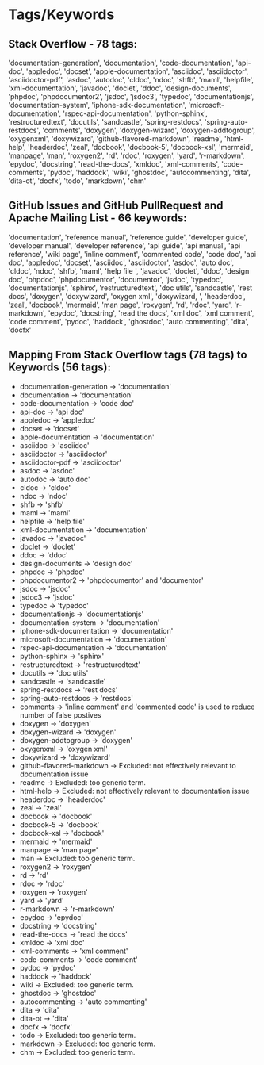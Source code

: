 # Tags/Keywords


## Stack Overflow - 78 tags:
'documentation-generation', 'documentation', 'code-documentation', 'api-doc', 'appledoc', 'docset', 'apple-documentation', 'asciidoc', 'asciidoctor', 'asciidoctor-pdf', 'asdoc', 'autodoc', 'cldoc', 'ndoc', 'shfb', 'maml', 'helpfile', 'xml-documentation', 'javadoc', 'doclet', 'ddoc', 'design-documents', 'phpdoc', 'phpdocumentor2', 'jsdoc', 'jsdoc3', 'typedoc', 'documentationjs', 'documentation-system', 'iphone-sdk-documentation', 'microsoft-documentation', 'rspec-api-documentation', 'python-sphinx', 'restructuredtext', 'docutils', 'sandcastle', 'spring-restdocs', 'spring-auto-restdocs', 'comments', 'doxygen', 'doxygen-wizard', 'doxygen-addtogroup', 'oxygenxml', 'doxywizard', 'github-flavored-markdown', 'readme', 'html-help', 'headerdoc', 'zeal', 'docbook', 'docbook-5', 'docbook-xsl', 'mermaid', 'manpage', 'man', 'roxygen2', 'rd', 'rdoc', 'roxygen', 'yard', 'r-markdown', 'epydoc', 'docstring', 'read-the-docs', 'xmldoc', 'xml-comments', 'code-comments', 'pydoc', 'haddock', 'wiki', 'ghostdoc', 'autocommenting', 'dita', 'dita-ot', 'docfx', 'todo', 'markdown', 'chm'


## GitHub Issues and GitHub PullRequest and Apache Mailing List - 66 keywords:
'documentation', 'reference manual', 'reference guide', 'developer guide', 'developer manual', 'developer reference', 'api guide', 'api manual', 'api reference', 'wiki page', 'inline comment', 'commented code', 'code doc', 'api doc', 'appledoc', 'docset', 'asciidoc', 'asciidoctor', 'asdoc', 'auto doc', 'cldoc', 'ndoc', 'shfb', 'maml', 'help file ', 'javadoc', 'doclet', 'ddoc', 'design doc', 'phpdoc', 'phpdocumentor', 'documentor', 'jsdoc', 'typedoc', 'documentationjs', 'sphinx', 'restructuredtext', 'doc utils', 'sandcastle', 'rest docs', 'doxygen', 'doxywizard', 'oxygen xml', 'doxywizard, ', 'headerdoc', 'zeal', 'docbook', 'mermaid', 'man page', 'roxygen', 'rd', 'rdoc', 'yard', 'r-markdown', 'epydoc', 'docstring', 'read the docs', 'xml doc', 'xml comment', 'code comment', 'pydoc', 'haddock', 'ghostdoc', 'auto commenting', 'dita', 'docfx'



## Mapping From Stack Overflow tags (78 tags) to Keywords  (56 tags):
* documentation-generation -> 'documentation'
* documentation -> 'documentation'
* code-documentation -> 'code doc'
* api-doc -> 'api doc'
* appledoc -> 'appledoc'
* docset -> 'docset'
* apple-documentation -> 'documentation'
* asciidoc -> 'asciidoc'
* asciidoctor -> 'asciidoctor'
* asciidoctor-pdf -> 'asciidoctor'
* asdoc -> 'asdoc'
* autodoc -> 'auto doc'
* cldoc -> 'cldoc'
* ndoc -> 'ndoc'
* shfb -> 'shfb'
* maml -> 'maml'
* helpfile -> 'help file'
* xml-documentation -> 'documentation'
* javadoc -> 'javadoc'
* doclet -> 'doclet'
* ddoc -> 'ddoc'
* design-documents -> 'design doc'
* phpdoc -> 'phpdoc'
* phpdocumentor2 -> 'phpdocumentor' and 'documentor'
* jsdoc -> 'jsdoc'
* jsdoc3 -> 'jsdoc'
* typedoc ->  'typedoc'
* documentationjs -> 'documentationjs'
* documentation-system -> 'documentation'
* iphone-sdk-documentation -> 'documentation'
* microsoft-documentation -> 'documentation'
* rspec-api-documentation -> 'documentation'
* python-sphinx -> 'sphinx'
* restructuredtext -> 'restructuredtext'
* docutils -> 'doc utils'
* sandcastle -> 'sandcastle'
* spring-restdocs -> 'rest docs'
* spring-auto-restdocs -> 'restdocs'
* comments -> 'inline comment' and 'commented code' is used to reduce number of false postives
* doxygen -> 'doxygen'
* doxygen-wizard -> 'doxygen'
* doxygen-addtogroup -> 'doxygen'
* oxygenxml -> 'oxygen xml'
* doxywizard -> 'doxywizard'
* github-flavored-markdown -> Excluded: not effectively relevant to documentation issue
* readme -> Excluded: too generic term.
* html-help -> Excluded: not effectively relevant to documentation issue
* headerdoc -> 'headerdoc'
* zeal -> 'zeal'
* docbook -> 'docbook'
* docbook-5 -> 'docbook'
* docbook-xsl -> 'docbook'
* mermaid -> 'mermaid'
* manpage -> 'man page'
* man -> Excluded: too generic term.
* roxygen2 -> 'roxygen'
* rd -> 'rd'
* rdoc -> 'rdoc'
* roxygen -> 'roxygen'
* yard -> 'yard'
* r-markdown -> 'r-markdown'
* epydoc -> 'epydoc'
* docstring -> 'docstring'
* read-the-docs -> 'read the docs'
* xmldoc -> 'xml doc'
* xml-comments -> 'xml comment'
* code-comments -> 'code comment'
* pydoc -> 'pydoc'
* haddock -> 'haddock'
* wiki -> Excluded: too generic term.
* ghostdoc -> 'ghostdoc'
* autocommenting -> 'auto commenting'
* dita -> 'dita'
* dita-ot -> 'dita'
* docfx -> 'docfx'
* todo -> Excluded: too generic term.
* markdown -> Excluded: too generic term.
* chm -> Excluded: too generic term.

